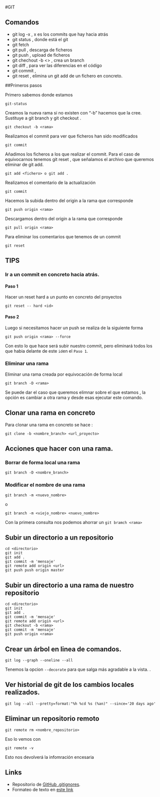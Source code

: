 #GIT
## Comandos

- git log -x , x  es los commits que hay hacia atrás
- git status , donde está el git
- git fetch
- git pull , descarga de ficheros
- git push , upload de ficheros
- git chechout -b <> , crea un branch
- git diff , para ver las diferencias en el código
- git commit ,
- git reset <fichero> , elimina un git add de un fichero en concreto.

##Primeros pasos

Primero sabemos donde estamos
````
git-status
````
Creamos la nueva rama si no existen con “-b” hacemos que la cree. Sustituye a git branch <rama> y git checkout <rama>.
````
git checkout -b <rama>
````
Realizamos el commit para ver que ficheros han sido modificados
````
git commit
````
Añadimos los ficheros a los que realizar el commit. Para el caso de equivocarnos tenemos git reset , que señalamos el archivo que queremos eliminar de git add.
````
git add <fichero> o git add .
````
Realizamos el comentario de la actualización
````
git commit
````
Hacemos la subida dentro del origin a la rama que corresponde
````
git push origin <rama>
````
Descargamos dentro del origin a la rama que corresponde
````
git pull origin <rama>
````
Para eliminar los comentarios que tenemos de un commit
````
git reset
````

## TIPS
### Ir a un commit en concreto hacia atrás.
#### Paso 1
Hacer un reset hard a un punto en concreto del proyectos
````
git reset -- hard <id>
````
#### Paso 2
Luego si necesitamos hacer un push se realiza de la siguiente forma
```
git push origin <rama> --force
```
Con esto lo que hace será subir nuestro commit, pero eliminará todos
los que habia delante de este `id`en el `Paso 1`.

### Eliminar una rama

Eliminar una rama creada por equivocación de forma local
````
git branch -D <rama>
````
Se puede dar el caso que queremos elimnar sobre el que estamos ,
la opción es cambiar a otra rama y desde esas ejecutar este comando.

## Clonar una rama en concreto

Para clonar una rama en concreto se hace :

`git clone -b <nombre_branch> <url_proyecto>`

## Acciones que hacer con una rama.
### Borrar de forma local una rama
````
git branch -D <nombre_branch>
````
### Modificar el nombre de una rama
````
git branch -m <nuevo_nombre>
````
o
````
git branch -m <viejo_nombre> <nuevo_nombre>
````
Con la primera consulta nos podemos ahorrar un `git bramch <rama>`
## Subir un directorio a un repositorio
````
cd <directorio>
git init
git add .
git commit -m 'mensaje'
git remote add origin <url>
git push push origin master
````
## Subir un directorio a una rama de nuestro repositorio
````
cd <directorio>
git init
git add .
git commit -m 'mensaje'
git remote add origin <url>
git checkout -b <rama>
git commit -m 'mensaje'
git push origin <rama>
````
## Crear un árbol en linea de comandos.
````
git log --graph --oneline --all
````
Tenemos la opcion `--decorate` para que salga más agradable a la vista. .
## Ver historial de git de los cambios locales realizados.
````
git log --all --pretty=format:"%h %cd %s (%an)" --since='20 days ago'
````
## Eliminar un repositorio remoto
````
git remote rm <nombre_repositorio>

````
Eso lo vemos con
````
git remote -v
````
Esto nos devolverá la infomración encesaria
## Links

* Repositorio de [GitHub .gitignores](https://github.com/github/gitignore).
* Formateo de texto en [este link](https://help.github.com/articles/basic-writing-and-formatting-syntax/)
